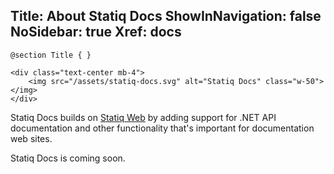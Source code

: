 ﻿Title: About Statiq Docs
ShowInNavigation: false
NoSidebar: true
Xref: docs
---
```raw
@section Title { }

<div class="text-center mb-4">
    <img src="/assets/statiq-docs.svg" alt="Statiq Docs" class="w-50"></img>
</div>
```

Statiq Docs builds on [Statiq Web](/web) by adding support for .NET API documentation and other functionality that's important for documentation web sites.

Statiq Docs is coming soon.